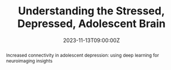---
title: Understanding the Stressed, Depressed, Adolescent Brain

event: Understanding the Stressed, Depressed, Adolescent Brain
event_url: https://www.softconference.com/WebcastSystem/Webcast.aspx?WebcastID=130&SessionID=430952

location: Society for Neuroscience Press Conference
address:
  street: 801 Allen Y. Lew Place NW
  city: Washington
  region: DC
  postcode: '20001'
  country: United States

summary: The COVID-19 pandemic exacerbated the rising rate of depression among teenagers. Neuroscientists will discuss the latest research into structural abnormalities and neural wiring of the depressed adolescent brain. Experts will also explain how the COVID-19 pandemic transformed the brains of millions of teenagers and which factors exacerbated or mitigated this transformation.
abstract: "Increased connectivity in adolescent depression: using deep learning for neuroimaging insights"

# Talk start and end times.
#   End time can optionally be hidden by prefixing the line with `#`.
date: "2023-11-13T09:00:00Z"
#date_end: "2030-06-01T15:00:00Z"
all_day: false

# Schedule page publish date (NOT talk date).
publishDate: "2017-01-01T00:00:00Z"

authors: Wagner, Margot and Stamoulis, Caterina and Kuhl, Patricia and Powell, Elizabeth
tags: []

# Is this a featured talk? (true/false)
featured: false

image:
  caption: ''
  focal_point: Right

links:
url_code: ""
url_pdf: ""
url_slides: "uploads/sfn-talk.pdf"
url_video: "https://www.softconference.com/WebcastSystem/Webcast.aspx?WebcastID=130&SessionID=430952"

# Markdown Slides (optional).
#   Associate this talk with Markdown slides.
#   Simply enter your slide deck's filename without extension.
#   E.g. `slides = "example-slides"` references `content/slides/example-slides.md`.
#   Otherwise, set `slides = ""`.
slides: ""

# Projects (optional).
#   Associate this post with one or more of your projects.
#   Simply enter your project's folder or file name without extension.
#   E.g. `projects = ["internal-project"]` references `content/project/deep-learning/index.md`.
#   Otherwise, set `projects = []`.
projects: []
---